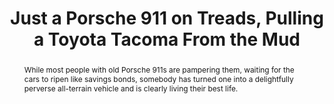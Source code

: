 ---
category: news
title: Just a Porsche 911 on Treads, Pulling a Toyota Tacoma From the Mud
abstract: While most people with old Porsche 911s are pampering them, waiting for the cars to ripen like savings bonds, somebody has turned one into a delightfully perverse all-terrain vehicle and is clearly living their best life.
publishedDateTime: 2019-03-07T14:05:00Z
sourceUrl: https://www.msn.com/en-us/autos/enthusiasts/just-a-porsche-911-on-treads-pulling-a-toyota-tacoma-from-the-mud/ar-BBUukin?
type: article

provider:
  name: Jalopnik
  id: V_BBCBuPj_global
tags:
  - Autos

images: 
  - url: assets/images/2019/3/Just-a-Porsche-911-on-Treads,-Pulling-a-Toyota-Tacoma-From-the-Mud-1.jpg
    width: 800
    height: 450
    quality: 100
    title: Just a Porsche 911 on Treads, Pulling a Toyota Tacoma From the Mud
    attribution: 
    focalRegion:
      x1: 301
      x2: 301
      y1: 214
      y2: 214

---